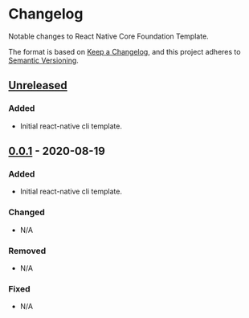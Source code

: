 # Changelog
Notable changes to React Native Core Foundation Template.

The format is based on [Keep a Changelog](https://keepachangelog.com/en/1.0.0/),
and this project adheres to [Semantic Versioning](https://semver.org/spec/v2.0.0.html).

## [Unreleased]
### Added
- Initial react-native cli template.

## [0.0.1] - 2020-08-19
### Added
- Initial react-native cli template.

### Changed
- N/A

### Removed
- N/A

### Fixed
- N/A

[Unreleased]: https://github.com/davidmiura/RNCoreFoundation/compare/v0.0.1...HEAD
[0.0.1]: https://github.com/davidmiura/RNCoreFoundation/releases/tag/v0.0.1
